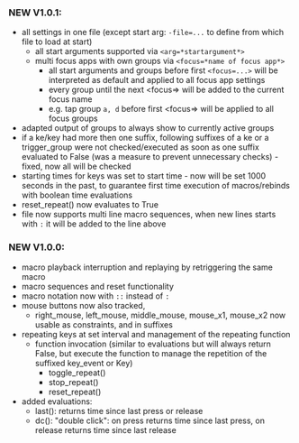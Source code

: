 
### NEW V1.0.1: 
- all settings in one file (except start arg: `-file=...` to define from which file to load at start)
  - all start arguments supported via `<arg=*startargument*>`
  - multi focus apps with own groups via `<focus=*name of focus app*>`  
    - all start arguments and groups before first `<focus=...>` will be interpreted as default and applied to all focus app settings
    - every group until the next <focus=> will be added to the current focus name
    - e.g. tap group `a, d` before first <focus=> will be applied to all focus groups
- adapted output of groups to always show to currently active groups
- if a ke/key had more then one suffix, following suffixes of a ke or a trigger_group were not checked/executed as soon as one suffix evaluated to False (was a measure to prevent unnecessary checks) - fixed, now all will be checked
- starting times for keys was set to start time - now will be set 1000 seconds in the past, to guarantee first time execution of macros/rebinds with boolean time evaluations
- reset_repeat() now evaluates to True
- file now supports multi line macro sequences, when new lines starts with `:` it will be added to the line above


### NEW V1.0.0:
- macro playback interruption and replaying by retriggering the same macro
- macro sequences and reset functionality
- macro notation now with `::` instead of `:`
- mouse buttons now also tracked, 
  - right_mouse, left_mouse, middle_mouse, mouse_x1, mouse_x2 now usable as constraints, and in suffixes
- repeating keys at set interval and management of the repeating function
  - function invocation (similar to evaluations but will always return False, but execute the function to manage the repetition of the suffixed key_event or Key)
    - toggle_repeat()
    - stop_repeat()
    - reset_repeat()
 - added evaluations:
   - last(): returns time since last press or release
   - dc(): "double click": on press returns time since last press, on release returns time since last release 
  